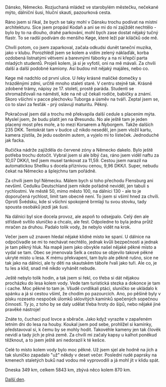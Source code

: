 <!--
.. title: Scandinavia Road Trip - den 22.
.. slug: scandinavia-road-trip-day-22
.. date: 2014-06-26
.. tags: travel,Scandinavia 2014
.. category: travel
.. link: 
.. description: 
.. type: text
-->


Dánsko, Německo. Rozjuchaná mládež ve starobylém městečku, nečekané mýto, dálniční šusi, hluční skauti, pazourková cesta.

<!-- TEASER_END -->

Ráno jsem si říkal, že bych se taky mohl v Dánsku trochu podívat na místní architekturu. Sice jsem propásl Kodaň a ani se mi do ní zajíždět nechtělo - bylo by to na dlouho, drahé parkování, mohl bych zase dostat nějaký tučný flastr. To se radší podívám do menšího Køge, které leží pár kiláčků ode mě.

Chvíli potom, co jsem zaparkoval, začala odkudsi dunět taneční muzika, jako v klubu. Porozhlédl jsem se kolem a vidím zelený náklaďák, korba ozdobená listnatými větvemi a barevnými fáborky a na ni křepčí parta mladých studentů. Projeli kolem, já si je vyfotil, oni na mě mávali. Za chvíli další a další podobné kamiony. Asi budou mít nějaký majáles, nebo co.

Køge mě nadchlo od první ulice. U řeky krásné maličké domečky s hrázděnými zdmi, určitě mnoho staletí staré. V centru stejně tak. Krásně zdobené trámy, nápisy ze 17. století, prostě paráda. Studenti se shromažďovali na náměstí, kde na ně už čekali rodiče, babičky a známí. Skoro všichni v pacce plechovku Tuborga a úsměv na tváři. Zeptal jsem se, co to slaví za fesťák - prý oslavují maturitu. Pěkný.

Pokračoval jsem dál a trochu mě překvapila další cedule s placením mýta. Myslel jsem, že budu platit jen na Øresundu. No ale ještě tam je jeden placený most přes moře, a to mezi Korsørem a Nyborgem. Takže dalších 235 DKK. Tentokrát tam v budce už nikdo neseděl, jen jsem vložil kartu, kamera zjistila, že jedu osobním autem, a vyjelo mi to lísteček. Jednoduché jak facka.

Ručička nádrže zajížděla do červené zóny a Německo dakelo. Bylo ještě potřeba trochu dotočit. Vybral jsem si ale blbý čas, ráno jsem viděl naftu za 10,07 DKK/l, teď jsem musel tankovat za 11,59. Cestou jsem narazil na automatickou Shellku s docela příznivou cenou, 9,96 DKK/l. Super, nebudu čekat na Německo a šplejchnu tam pořádně.

Za chvíli jsem byl Německu. Málem bych si toho přechodu Flensburg ani nevšiml. Cedulku Deutschland jsem nikde pořádně neviděl, jen tabuli s rychlostmi. Ve městě 50, mimo město 100, na dálnici 130 - ale to je doporučená rychlost, limit tam obecně není. To jsem si všiml hned za chvíli. Oproti Švédsku, kde si všichni spokojeně brmlají tu svou stovku, tady spousta osobáků jezdí jak šusi.

Na dálnici byl sice docela provoz, ale aspoň to odsejpalo. Celý den ale střídavě svítilo sluníčko a chcalo, ale fest. Odpoledne to byla jedna průtž mračen za druhou. Padalo tolik vody, že nebylo vidět na krok.

Večer jsem už znaven hledal nějaké klidné místo ke spaní. U dálnice na odpočívadle se mi to nechávat nechtělo, jednak kvůli bezpečnosti a jednak je tam pěkný hluk. Na mapě jsem jako obvykle našel nějaké pěkné místo a vydal se tam. Obec se jmenovala Selk a cestou se objevilo takové pěkné ukryté místo u lesa. K mému překvapení, tam bylo ale pěkně rušno, sice ne tak jako na dálnici, ale ty děti na skautském táboře řvali jako tuři. Ale co, je tu les a klid, snad mě nikdo vyhánět nebude.

Ještě nebylo tolik hodin, a tak jsem si řekl, co třeba si dát nějakou procházku do lesa kolem vody. Vede tam turistická stezka a dokonce je tam i cache. Moc pěkné to tam je. Všudě cvrdlikali ptáci, sluníčko se ukládalo k spánku a já si cestou všiml, že chodím po pazourcích. Ano, po pěšině byly v písku rozeseto nespoček úlomků sklovitých kamínků spečených sopečnou činností. Ty jo, z toho by se daly udělat třeba hroty do šípů, nebo nějaké jiné pravěké nástroje!

Znáte to, čuchací pud lovce a sběrače. Jako když vyrazíte v zapařeném letním dni do lesa na houby. Koukal jsem pod sebe, prohlížel si kamínky, představoval si, k čemu by se mohly hodit. Takovéhle kameny jen tak člověk nevidí a tady jich je plná země. Za chvíli mi začaly kapsy u kalhot poněkud těžknout, a to jsem ještě ani nedorazil k té kešce.

Celé to místo kolem vody bylo moc pěkné. Už jsem sjel ale hodně na jich a tak sluníčko zapadalo "už" někdy v deset večer. Poslední rudé paprsky na kmenech staletých buků nad vodou mě vyprovodili a já mohl jít v klidu spát.

Dneska 349 km, celkem 5843 km, zbývá něco kolem 870 km.

[Další den](/blog/2014/scandinavia-road-trip-day-23/).